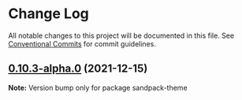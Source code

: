 # Change Log

All notable changes to this project will be documented in this file.
See [Conventional Commits](https://conventionalcommits.org) for commit guidelines.

## [0.10.3-alpha.0](https://github.com/codesandbox/sandpack/compare/v0.10.2...v0.10.3-alpha.0) (2021-12-15)

**Note:** Version bump only for package sandpack-theme
